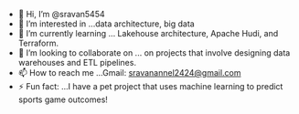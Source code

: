 - 👋 Hi, I’m @sravan5454
- 👀 I’m interested in ...data architecture, big data
- 🌱 I’m currently learning ... Lakehouse architecture, Apache Hudi, and Terraform.
- 💞️ I’m looking to collaborate on ... on projects that involve designing data warehouses and ETL pipelines.
- 📫 How to reach me ...Gmail: sravanannel2424@gmail.com
- ⚡ Fun fact: ...I have a pet project that uses machine learning to predict sports game outcomes!

<!---
sravan5454/sravan5454 is a ✨ special ✨ repository because its `README.md` (this file) appears on your GitHub profile.
You can click the Preview link to take a look at your changes.
--->
